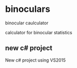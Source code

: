 # binoculars
binocular caulculator

calculator for binocular statistics

## new c# project
New c# project using VS2015
